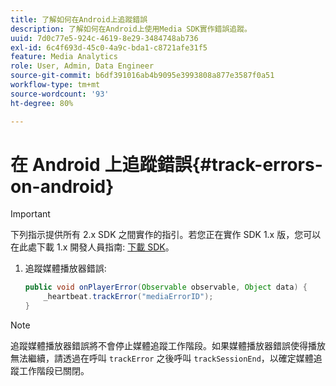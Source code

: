 ```yaml
---
title: 了解如何在Android上追蹤錯誤
description: 了解如何在Android上使用Media SDK實作錯誤追蹤。
uuid: 7d0c77e5-924c-4619-8e29-3484748ab736
exl-id: 6c4f693d-45c0-4a9c-bda1-c8721afe31f5
feature: Media Analytics
role: User, Admin, Data Engineer
source-git-commit: b6df391016ab4b9095e3993808a877e3587f0a51
workflow-type: tm+mt
source-wordcount: '93'
ht-degree: 80%

---
```


# 在 Android 上追蹤錯誤{#track-errors-on-android}

>[!IMPORTANT]
>
>下列指示提供所有 2.x SDK 之間實作的指引。若您正在實作 SDK 1.x 版，您可以在此處下載 1.x 開發人員指南: [下載 SDK](/help/sdk-implement/download-sdks.md)。

1. 追蹤媒體播放器錯誤:

   ```java
   public void onPlayerError(Observable observable, Object data) {  
       _heartbeat.trackError("mediaErrorID"); 
   }
   ```

>[!NOTE]
>
>追蹤媒體播放器錯誤將不會停止媒體追蹤工作階段。如果媒體播放器錯誤使得播放無法繼續，請透過在呼叫 `trackError` 之後呼叫 `trackSessionEnd`，以確定媒體追蹤工作階段已關閉。
